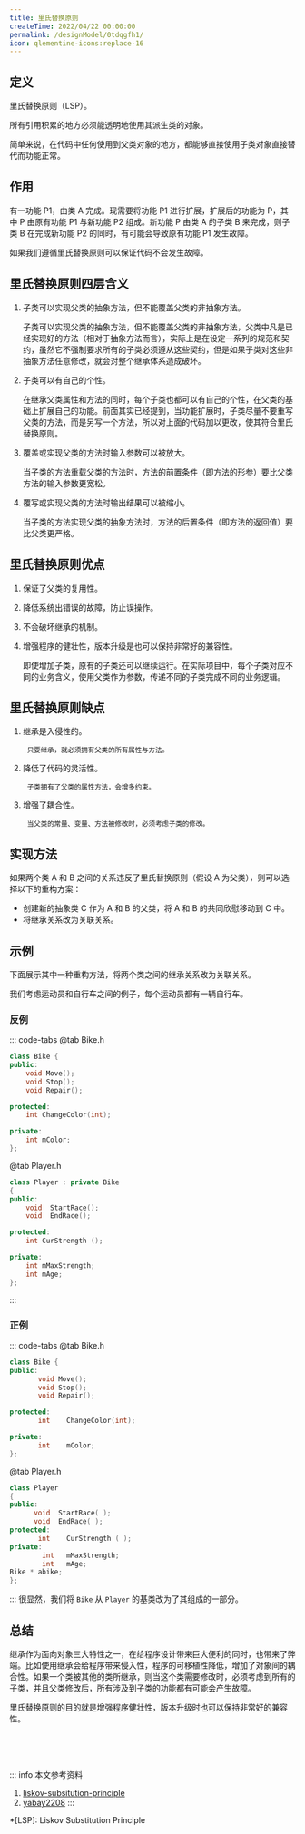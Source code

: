 ```yaml
---
title: 里氏替换原则
createTime: 2022/04/22 00:00:00
permalink: /designModel/0tdqgfh1/
icon: qlementine-icons:replace-16
---
```

## 定义
里氏替换原则（LSP）。

所有引用积累的地方必须能透明地使用其派生类的对象。

简单来说，在代码中任何使用到父类对象的地方，都能够直接使用子类对象直接替代而功能正常。

## 作用
有一功能 P1，由类 A 完成。现需要将功能 P1 进行扩展，扩展后的功能为 P，其中 P 由原有功能 P1 与新功能 P2 组成。新功能 P 由类 A 的子类 B 来完成，则子类 B 在完成新功能 P2 的同时，有可能会导致原有功能 P1 发生故障。

如果我们遵循里氏替换原则可以保证代码不会发生故障。

## 里氏替换原则四层含义
1. 子类可以实现父类的抽象方法，但不能覆盖父类的非抽象方法。

	子类可以实现父类的抽象方法，但不能覆盖父类的非抽象方法，父类中凡是已经实现好的方法（相对于抽象方法而言），实际上是在设定一系列的规范和契约，虽然它不强制要求所有的子类必须遵从这些契约，但是如果子类对这些非抽象方法任意修改，就会对整个继承体系造成破坏。

2. 子类可以有自己的个性。

	在继承父类属性和方法的同时，每个子类也都可以有自己的个性，在父类的基础上扩展自己的功能。前面其实已经提到，当功能扩展时，子类尽量不要重写父类的方法，而是另写一个方法，所以对上面的代码加以更改，使其符合里氏替换原则。

3. 覆盖或实现父类的方法时输入参数可以被放大。

	当子类的方法重载父类的方法时，方法的前置条件（即方法的形参）要比父类方法的输入参数更宽松。

4. 覆写或实现父类的方法时输出结果可以被缩小。

	当子类的方法实现父类的抽象方法时，方法的后置条件（即方法的返回值）要比父类更严格。

## 里氏替换原则优点
1. 保证了父类的复用性。
2. 降低系统出错误的故障，防止误操作。
3. 不会破坏继承的机制。
4. 增强程序的健壮性，版本升级是也可以保持非常好的兼容性。

	即使增加子类，原有的子类还可以继续运行。在实际项目中，每个子类对应不同的业务含义，使用父类作为参数，传递不同的子类完成不同的业务逻辑。

## 里氏替换原则缺点
1. 继承是入侵性的。

		只要继承，就必须拥有父类的所有属性与方法。
2. 降低了代码的灵活性。

		子类拥有了父类的属性方法，会增多约束。
3. 增强了耦合性。

		当父类的常量、变量、方法被修改时，必须考虑子类的修改。

## 实现方法
如果两个类 A 和 B 之间的关系违反了里氏替换原则（假设 A 为父类），则可以选择以下的重构方案：
- 创建新的抽象类 C 作为 A 和 B 的父类，将 A 和 B 的共同欣慰移动到 C 中。
- 将继承关系改为关联关系。

## 示例
下面展示其中一种重构方法，将两个类之间的继承关系改为关联关系。

我们考虑运动员和自行车之间的例子，每个运动员都有一辆自行车。
### 反例
::: code-tabs
@tab Bike.h
``` c++
class Bike {
public:
	void Move();
	void Stop();
	void Repair();

protected:
	int ChangeColor(int);

private:
	int mColor;
};
```

@tab Player.h
``` c++
class Player : private Bike
{
public:
	void  StartRace();
	void  EndRace();

protected:
	int CurStrength ();

private:
	int mMaxStrength;
	int mAge;
};
```
:::

### 正例
::: code-tabs
@tab Bike.h
``` c++
class Bike {
public:
       void Move();
       void Stop();
       void Repair();

protected:
       int    ChangeColor(int);

private:
       int    mColor;
};
```

@tab Player.h
``` c++
class Player
{
public:
      void  StartRace( );
      void  EndRace( );
protected:
       int    CurStrength ( );
private:
        int   mMaxStrength;
        int   mAge;
Bike * abike;
};
```
:::
很显然，我们将 `Bike` 从 `Player` 的基类改为了其组成的一部分。

## 总结
继承作为面向对象三大特性之一，在给程序设计带来巨大便利的同时，也带来了弊端。比如使用继承会给程序带来侵入性，程序的可移植性降低，增加了对象间的耦合性。如果一个类被其他的类所继承，则当这个类需要修改时，必须考虑到所有的子类，并且父类修改后，所有涉及到子类的功能都有可能会产生故障。

里氏替换原则的目的就是增强程序健壮性，版本升级时也可以保持非常好的兼容性。

<br /><br /><br />

::: info 本文参考资料
1. [liskov-subsitution-principle](https://geek-docs.com/design-pattern/design-principle/liskov-substitution-principle.html)
2. [yabay2208](https://blog.csdn.net/yabay2208/article/details/73804831)
:::

*[LSP]: Liskov Substitution Principle